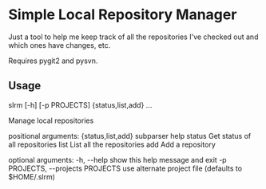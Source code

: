 Simple Local Repository Manager
===============================

Just a tool to help me keep track of all the repositories I've checked out and
which ones have changes, etc.

Requires pygit2 and pysvn.

Usage
-----

slrm [-h] [-p PROJECTS] {status,list,add} ...

Manage local repositories

positional arguments:
  {status,list,add}     subparser help
    status              Get status of all repositories
    list                List all the repositories
    add                 Add a repository

optional arguments:
  -h, --help            show this help message and exit
  -p PROJECTS, --projects PROJECTS
                        use alternate project file (defaults to $HOME/.slrm)
